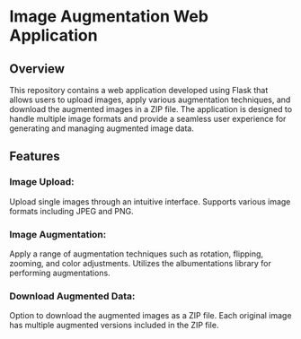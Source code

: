 # Image Augmentation Web Application
## Overview
This repository contains a web application developed using Flask that allows users to upload images, apply various augmentation techniques, and download the augmented images in a ZIP file. The application is designed to handle multiple image formats and provide a seamless user experience for generating and managing augmented image data.

## Features
### Image Upload:

Upload single  images through an intuitive interface.
Supports various image formats including JPEG and PNG.

### Image Augmentation:

Apply a range of augmentation techniques such as rotation, flipping, zooming, and color adjustments.
Utilizes the albumentations  library for performing augmentations.

### Download Augmented Data:

Option to download the augmented images as a ZIP file.
Each original image has multiple augmented versions included in the ZIP file.
